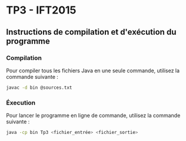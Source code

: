 # TP3 - IFT2015

## Instructions de compilation et d'exécution du programme

### Compilation

Pour compiler tous les fichiers Java en une seule commande, utilisez la commande suivante :

```sh
javac -d bin @sources.txt
```

### Éxecution

Pour lancer le programme en ligne de commande, utilisez la commande suivante :

```sh
java -cp bin Tp3 <fichier_entrée> <fichier_sortie>
```